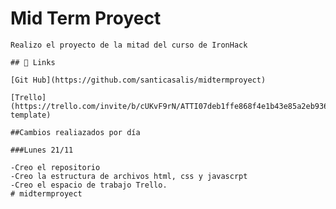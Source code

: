 # Mid Term Proyect

    Realizo el proyecto de la mitad del curso de IronHack

    ## 🔗 Links

    [Git Hub](https://github.com/santicasalis/midtermproyect)

    [Trello](https://trello.com/invite/b/cUKvF9rN/ATTI07deb1ffe868f4e1b43e85a2eb9363d1072BBC99/kanban-template)

    ##Cambios realiazados por día

    ###Lunes 21/11

    -Creo el repositorio
    -Creo la estructura de archivos html, css y javascrpt
    -Creo el espacio de trabajo Trello.
    # midtermproyect
